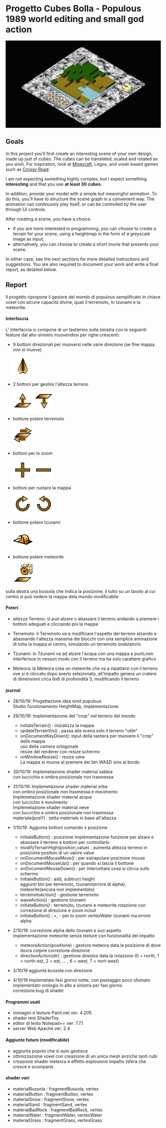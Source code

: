 # Progetto Cubes Bolla - Populous 1989 world editing and small god action
	
![Image Preview](/preview/preview.png)
	
## Goals 
In this project you'll first create an interesting scene of your own design, made up just of cubes. The cubes can be
translated, scaled and rotated as you wish. For inspiration, look at [Minecraft](https://minecraft.net/en-us/), 
Legos, and voxel-based games such as [Crossy Road](http://www.crossyroad.com).

I am not expecting something highly complex, but I expect something **interesting** and that you use **at least 30 cubes**.

In addition, provide your model with a simple but meaningful animation. To do this, you'll have to structure the scene
graph in a convenient way. The animation can continuosly play itself, or can be controlled by the user through UI controls.

After creating a scene, you have a choice:

- if you are more interested in programming, you can choose to create a terrain for your scene, using a heightmap in the
form of a greyscale image as input;
- alternatively, you can choose to create a short movie that presents your scene.

In either case, see the next sections for more detailed instructions and suggestions. You are also required to document your
work and write a final report, as detailed below. 


## Report

Il progetto ripropone il gestore del mondo di populous semplificato in chiave voxel con alcune capacità divine, quali il
terremoto, lo tzunami e la meteorite.

#### Interfaccia

L' interfaccia si compone di un tastierino sulla sinistra con le seguenti feature dal alto-sinistro muovendosi per righe crescenti:
	
* 9 bottoni direzionali per muoversi nelle varie direzione (se fine mappa non si muove)

	![Image arrow](/textures/arrow.png)

* 2 bottoni per gestire l'altezza terreno

	![Image alza](/textures/alza.png) ![Image bassa](/textures/bassa.png)

* bottone potere terremoto

	![Image trremoto](/textures/terremoto.png)

* bottoni per lo zoom

	![Image piu](/textures/piu.png) ![Image meno](/textures/meno.png)

* bottoni per ruotare la mappa

	![Image Clock](/textures/Clock.png) ![Image AClock](/textures/AClock.png)

* bottone potere tzunami

	![Image wave](/textures/wave.png)

* bottone potere meteorite

	![Image meteora](/textures/meterora.png)

sulla destra una bussola che indica la posizione, il tutto su un tavolo al cui centro si può vedere la mappa dela mondo modificabile

#### Poteri

* altezza Terreno:
	si può alzare o abassare il terreno andando a premere i bottoni adeguati e cliccando poi la mappa

* Terremoto:
	il Terremoto va a modificare l'aspetto del terreno alzando e abassando l'altezza massima dei blocchi con una semplice 
	animazione di tutta la mappa al centro, simulando un terremoto ondulatorio

* Tzunami:
	lo Tzunami va ad alzare l'acqua con una mappa a punti,non interferisce in nessun modo con il terreno ma ha solo
	carattere grafico

* Meteora:
	la Meteora crea un meteorite che va a inpattarsi con il terreno ove si è cliccato dopo averlo selezionato, all'impatto
	genera un cratere di dimensioni circa 6x6 di profonidità 3, modificando il terreno

#### journal

* 28/10/19:
	Progettazione idea simil populous  
	Studio funzionamento HeightMap, implementazione  
	
* 29/10/19:
	Implementazione del "crop" nel terreno del mondo  
	* initiateTerrain()  :  inizializza la mappa  
	* updateTerrainVis() :  passa alla scena solo il terreno "utile"  
	* onDocumentKeyDown():  input della tastiera per muovere il "crop" della mappa  
	uso della camera ortogonale  
	resize del renderer con resize schermo  
	* onWindowResize()   : resize view  
	La mappa si muove al premere dei btn WASD sino al bordo  

* 30/10/19:
	Implemetazione shader material sabbia  
		con luccichio e ombra posizionale non trasmessa  

* 31/10/19:
	Implemetazione shader material erba  
		con ombra posizionale non trasmessa e movimento  
	Implemetazione shader material acqua  
		con luccichio e movimento  
	Implemetazione shader material neve  
		con luccichio e ombra posizionale non trasmessa  
	materiale(posY) : setta materiale in base all'altezza  

* 1/10/19:
	Aggiunta bottoni comando x posizione  
	* initiateButton() : posizione
	Implementazione funzione per alzare o abassare il terreno e bottoni per controllarlo  
	* modifyTerrainHigh(position,value) : aumenta altezza terreno in posizione position di un valore value
	* onDocumentMouseMove()	: per estrapolare posizione mouse
	* onDocumentMouseUp()   : per quando si lascia il bottone
	* onDocumentMouseDown() : per intercettare cosa si clicca sullo schermo
	* initiateButton()		: add, subtruct height  
	aggiunti btn per terremoto, tzunami(errore di alpha), meteorite(ancora non implementato)  
	* terremotoAction()	: gestione terremoto
	* waveAction()		: gestione tzunami
	* initiateButton()  : terremoto, tzunami e meteorite
	rotazione con correzione di direzione e zoom in/out  
	* initiateButton()  : +, - per lo zoom
	vertexWater  tzunami ma errore alpha  
		
	
* 2/10/19:
	correzione alpha dello tzunami e suo aspetto  
	implementazione meteorite senza texture con funzionalità del impatto  
	* meteoraAction(positione) : gestore meteora data la posizione di dove dovra colpire
	correzione direzione   
	* directionAction(dir) : gestione direzioe data la rotazione (0 = north, 1 = north-est, 2 = est, ... , 6 = west, 7 = nort-west)
				
* 3/10/19
	aggiunta bussola con direzione  

* 4/10/19
	Implemetato fasi giorno notte, con passaggio poco sfumato  
	implementato orologio in alto a sinistra per fasi giorno  
	correzione bug di shader  
	
#### Programmi usati

* immagini e texture Paint.net ver: 4.205  
* shader test ShaderToy	  
* editor di testo Notepad++ ver: 7.7.1  
* server Web Apache ver: 2.4  

#### Aggiunte future (modificabile)
* aggiunta popolo che si auto gestisce
* ottimizzazione voxel con creazione di un unica mesh anzichè tanti cubi
* creazione shader meteora e effetto esplosione impatto (sfera che cresce e scompare)


#### shader vari

* materialBussola 	: fragmentBussola, 	vertex			
* materialButton 	: fragmentButton,	vertex
* materialSnow  	: fragmentSnow, 	vertex
* materialSand		: fragmentSand, 	vertex
* materialBadRock	: fragmentBadRock, 	vertex
* materialWater		: fragmentWater, 	vertexWater
* materialGrass		: fragmentGrass, 	vertexGrass